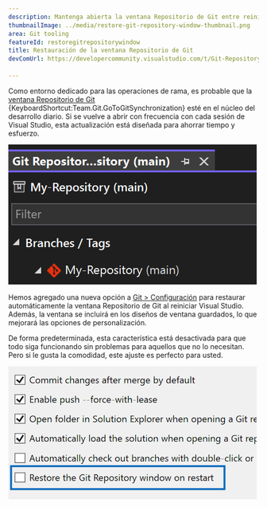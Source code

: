 ```yaml
---
description: Mantenga abierta la ventana Repositorio de Git entre reinicios con esta nueva configuración.
thumbnailImage: ../media/restore-git-repository-window-thumbnail.png
area: Git tooling
featureId: restoregitrepositorywindow
title: Restauración de la ventana Repositorio de Git
devComUrl: https://developercommunity.visualstudio.com/t/Git-Repository-window-is-not-restored-in/1255797

---
```



Como entorno dedicado para las operaciones de rama, es probable que la [ventana Repositorio de Git](vscmd://Team.Git.GoToGitSynchronization) {KeyboardShortcut:Team.Git.GoToGitSynchronization} esté en el núcleo del desarrollo diario. Si se vuelve a abrir con frecuencia con cada sesión de Visual Studio, esta actualización está diseñada para ahorrar tiempo y esfuerzo.

![Lista de ramas de la ventana Repositorio de Git.](../media/restore-git-repository-window-thumbnail.png)

Hemos agregado una nueva opción a [Git > Configuración](vscmd://Team.Git.Settings) para restaurar automáticamente la ventana Repositorio de Git al reiniciar Visual Studio. Además, la ventana se incluirá en los diseños de ventana guardados, lo que mejorará las opciones de personalización.

De forma predeterminada, esta característica está desactivada para que todo siga funcionando sin problemas para aquellos que no lo necesitan. Pero si le gusta la comodidad, este ajuste es perfecto para usted.

![Página Configuración de Git con la casilla Restaurar repositorio de Git.](../media/restore-git-repository-window-setting.png)
